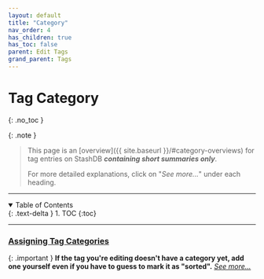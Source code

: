 ```yaml
---
layout: default
title: "Category"
nav_order: 4
has_children: true
has_toc: false
parent: Edit Tags
grand_parent: Tags
---
```


# Tag Category
{: .no_toc }

{: .note }
>
> This page is an [overview]({{ site.baseurl }}/#category-overviews) for tag entries on StashDB ***containing short summaries only***.
> 
> For more detailed explanations, click on "*See more...*" under each heading.

***

<details open markdown="block">
  <summary>
    Table of Contents
  </summary>
  {: .text-delta }
1. TOC
{:toc}
</details>

***

### [Assigning Tag Categories](assigning-tag-categories)

{: .important }
**If the tag you're editing doesn't have a category yet, add one yourself even if you have to guess to mark it as "sorted".** *[See more...](assigning-tag-categories)*

